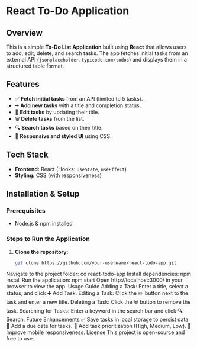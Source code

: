# React To-Do Application

## Overview
This is a simple **To-Do List Application** built using **React** that allows users to add, edit, delete, and search tasks. The app fetches initial tasks from an external API (`jsonplaceholder.typicode.com/todos`) and displays them in a structured table format.

## Features
- ✅ **Fetch initial tasks** from an API (limited to 5 tasks).
- ➕ **Add new tasks** with a title and completion status.
- 📝 **Edit tasks** by updating their title.
- 🗑 **Delete tasks** from the list.
- 🔍 **Search tasks** based on their title.
- 🎨 **Responsive and styled UI** using CSS.

## Tech Stack
- **Frontend:** React (Hooks: `useState`, `useEffect`)
- **Styling:** CSS (with responsiveness)

## Installation & Setup
### Prerequisites
- Node.js & npm installed

### Steps to Run the Application
1. **Clone the repository:**
   ```sh
   git clone https://github.com/your-username/react-todo-app.git
Navigate to the project folder:
cd react-todo-app
Install dependencies:
npm install
Run the application:
npm start
Open http://localhost:3000/ in your browser to view the app.
Usage Guide
Adding a Task: Enter a title, select a status, and click ➕ Add Task.
Editing a Task: Click the ✏️ button next to the task and enter a new title.
Deleting a Task: Click the 🗑 button to remove the task.
Searching for Tasks: Enter a keyword in the search bar and click 🔍 Search.
Future Enhancements
✅ Save tasks in local storage to persist data.
📆 Add a due date for tasks.
📌 Add task prioritization (High, Medium, Low).
📱 Improve mobile responsiveness.
License
This project is open-source and free to use.
